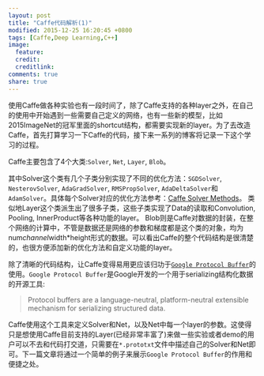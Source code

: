 ```yaml
---
layout: post
title: "Caffe代码解析(1)"
modified: 2015-12-25 16:20:45 +0800
tags: [Caffe,Deep Learning,C++]
image:
  feature: 
  credit: 
  creditlink: 
comments: true
share: true
---
```


使用Caffe做各种实验也有一段时间了，除了Caffe支持的各种layer之外，在自己的使用中开始遇到一些需要自己定义的网络，也有一些新的模型，比如2015ImageNet的冠军里面的shortcut结构，都需要实现新的layer。为了去改造Caffe，首先打算学习一下Caffe的代码，接下来一系列的博客将记录一下这个学习的过程。

Caffe主要包含了4个大类:`Solver`, `Net`, `Layer`, `Blob`。

其中Solver这个类有几个子类分别实现了不同的优化方法：`SGDSolver`, `NesterovSolver`, `AdaGradSolver`, `RMSPropSolver`, `AdaDeltaSolver`和`AdamSolver`。具体每个Solver对应的优化方法参考：<a href = "http://caffe.berkeleyvision.org/tutorial/solver.htm">Caffe Solver Methods</a>。
类似地Layer这个类派生出了很多子类，这些子类实现了Data的读取和Convolution, Pooling, InnerProduct等各种功能的layer。
Blob则是Caffe对数据的封装，在整个网络的计算中，不管是数据还是网络的参数和梯度都是这个类的对象，均为num*channel*width*height形式的数据。可以看出Caffe的整个代码结构是很清楚的，也很方便添加新的优化方法和自定义功能的layer。

除了清晰的代码结构，让Caffe变得易用更应该归功于<a href = "https://developers.google.com/protocol-buffers/">`Google Protocol Buffer`</a>的使用。`Google Protocol Buffer`是Google开发的一个用于serializing结构化数据的开源工具:

> Protocol buffers are a language-neutral, platform-neutral extensible mechanism for serializing structured data.

Caffe使用这个工具来定义Solver和Net，以及Net中每一个layer的参数。这使得只是想使用Caffe目前支持的Layer(已经非常丰富了)来做一些实验或者demo的用户可以不去和代码打交道，只需要在`*.prototxt`文件中描述自己的Solver和Net即可。下一篇文章将通过一个简单的例子来展示`Google Protocol Buffer`的作用和便捷之处。